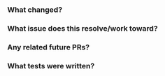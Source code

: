 ### What changed?

### What issue does this resolve/work toward?

### Any related future PRs?

### What tests were written?
